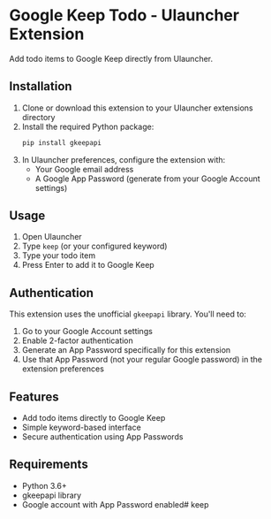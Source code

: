 # Google Keep Todo - Ulauncher Extension

Add todo items to Google Keep directly from Ulauncher.

## Installation

1. Clone or download this extension to your Ulauncher extensions directory
2. Install the required Python package:
   ```bash
   pip install gkeepapi
   ```
3. In Ulauncher preferences, configure the extension with:
   - Your Google email address
   - A Google App Password (generate from your Google Account settings)

## Usage

1. Open Ulauncher
2. Type `keep` (or your configured keyword)
3. Type your todo item
4. Press Enter to add it to Google Keep

## Authentication

This extension uses the unofficial `gkeepapi` library. You'll need to:

1. Go to your Google Account settings
2. Enable 2-factor authentication
3. Generate an App Password specifically for this extension
4. Use that App Password (not your regular Google password) in the extension preferences

## Features

- Add todo items directly to Google Keep
- Simple keyword-based interface
- Secure authentication using App Passwords

## Requirements

- Python 3.6+
- gkeepapi library
- Google account with App Password enabled# keep
